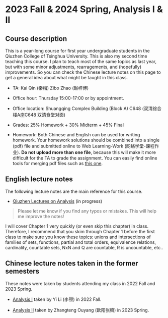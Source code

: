 # 2023 Fall & 2024 Spring, Analysis I & II


## Course description

This is a year-long course for first year undergraduate students in the Qiuzhen College of Tsinghua University. This is also my second time teaching this course. I plan to teach most of the same topics as last year, but with some minor adjustments, rearragements, and (hopefully) improvements. So you can check the Chinese lecture notes on this page to get a general idea about what might be taught in this class. 

- TA: Kai Qin (秦楷)   Zibo Zhao (赵梓博)

- Office hour: Thursday 15:00-17:00 or by appointment.
  
- Office location: Shuangqing Complex Building (Block A) C648  (双清综合楼A座C648 双清食堂对面)
  
- Grades: 25% Homework + 30% Midterm + 45% Final
  
- Homework: Both Chinese and English can be used for writing homework.  Your homework solutions should be combined into a single (pdf) file and submitted online to Web Learning-Work (网络学堂-课程作业). **Do not upload more than one file**, because this will make it more difficult for the TA to grade the assignment. You can easily find online tools for merging pdf files such as [this one](https://www.ilovepdf.com/merge_pdf).


## English lecture notes

The following lecture notes are the main reference for this course. 

- [Qiuzhen Lectures on Analysis](Files/2023_Analysis.pdf) (in progress)
> Please let me know if you find any typos or mistakes. This will help me improve the notes!

I will cover Chapter 1 very quickly (or even skip this chapter) in class. Therefore, I recommend that you skim through Chapter 1 before the first class to make sure you know these topics: unions and intersections of families of sets, functions, partial and total orders, equivalence relations, cardinality, countable sets, NxN and Q are countable, R is uncountable, etc..

## Chinese lecture notes taken in the former semesters

These notes were taken by students attending my class in 2022 Fall and 2023 Spring.

- [Analysis I](Files/2022_Analysis_I_CH.pdf) taken by Yi Li (李颐) in 2022 Fall.


- [Analysis II](Files/2023_Analysis_II_CH.pdf) taken by Zhangteng Ouyang (欧阳张腾) in 2023 Spring.



